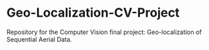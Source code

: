 # Geo-Localization-CV-Project
Repository for the Computer Vision final project: Geo-localization of Sequential Aerial Data.
